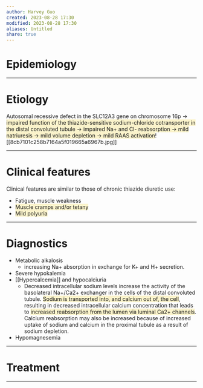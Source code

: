 ```yaml
---
author: Harvey Guo
created: 2023-08-28 17:30
modified: 2023-08-28 17:30
aliases: Untitled
share: true
---
```

# Epidemiology


---
# Etiology
Autosomal recessive defect in the SLC12A3 gene on chromosome 16p → <span style="background:rgba(240, 200, 0, 0.2)">impaired function of the thiazide-sensitive sodium-chloride cotransporter in the distal convoluted tubule → impaired Na+ and Cl- reabsorption → mild natriuresis → mild volume depletion → mild RAAS activation</span>![[8cb7101c258b7164a5f019665a6967b.jpg]]

---
# Clinical features
Clinical features are similar to those of chronic thiazide diuretic use:
- Fatigue, muscle weakness
- <span style="background:rgba(240, 200, 0, 0.2)">Muscle cramps and/or tetany</span>
- <span style="background:rgba(240, 200, 0, 0.2)">Mild polyuria</span>

---
# Diagnostics
- Metabolic alkalosis
	- increasing Na+ absorption in exchange for K+ and H+ secretion.
- Severe hypokalemia
- [[Hypercalcemia]] and hypocalciuria 
	- Decreased intracellular sodium levels increase the activity of the basolateral Na+/Ca2+ exchanger in the cells of the distal convoluted tubule. <span style="background:rgba(240, 200, 0, 0.2)">Sodium is transported into, and calcium out of, the cell</span>, resulting in decreased intracellular calcium concentration that leads to <span style="background:rgba(240, 200, 0, 0.2)">increased reabsorption from the lumen via luminal Ca2+ channels</span>. Calcium reabsorption may also be increased because of increased uptake of sodium and calcium in the proximal tubule as a result of sodium depletion.
- Hypomagnesemia

---
# Treatment


---
